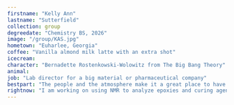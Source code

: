```yaml
---
firstname: "Kelly Ann"
lastname: "Sutterfield"
collection: group
degreedate: "Chemistry BS, 2026"
image: "/group/KAS.jpg"
hometown: "Euharlee, Georgia"
coffee: "Vanilla almond milk latte with an extra shot"
icecream: 
character: "Bernadette Rostenkowski-Wolowitz from The Big Bang Theory"
animal:
job: "Lab director for a big material or pharmaceutical company"
bestpart: "The people and the atmosphere make it a great place to have fun and learn something new."
rightnow: "I am working on using NMR to analyze epoxies and curing agents."
---
```


